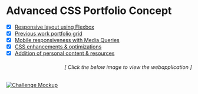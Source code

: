 # Advanced CSS Portfolio Concept

- [x] [Responsive layout using Flexbox](https://github.com/luc1dLife/Advanced_CSS_Portfolio/issues/1)
- [x] [Previous work portfolio grid](https://github.com/luc1dLife/Advanced_CSS_Portfolio/issues/2)
- [x] [Mobile responsiveness with Media Queries](https://github.com/luc1dLife/Advanced_CSS_Portfolio/issues/3)
- [x] [CSS enhancements & optimizations](https://github.com/luc1dLife/Advanced_CSS_Portfolio/issues/4) 
- [x] [Addition of personal content & resources](https://github.com/luc1dLife/Advanced_CSS_Portfolio/issues/5)
<h6><p align="right">[ Click the below image to view the webapplication ]</p></h6>
<a href="#">
  <img src="#" alt="Challenge Mockup">
</a>
